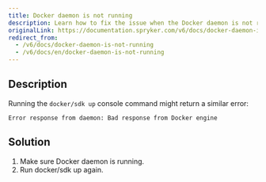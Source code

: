 ```yaml
---
title: Docker daemon is not running
description: Learn how to fix the issue when the Docker daemon is not running
originalLink: https://documentation.spryker.com/v6/docs/docker-daemon-is-not-running
redirect_from:
  - /v6/docs/docker-daemon-is-not-running
  - /v6/docs/en/docker-daemon-is-not-running
---
```


## Description
Running the `docker/sdk up` console command might return a similar error:

```
Error response from daemon: Bad response from Docker engine
```

## Solution
1. Make sure Docker daemon is running.
2. Run docker/sdk up again.
